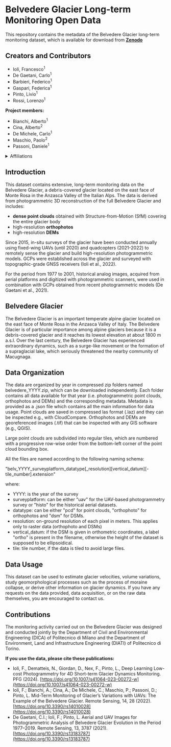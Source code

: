 # Belvedere Glacier Long-term Monitoring Open Data

This repository contains the metadata of the Belvedere Glacier long-term monitoring dataset, which is available for download from **[Zenodo](https://zenodo.org/records/10781695)**

## Creators and Contributors

- Ioli, Francesco<sup>1</sup>
- De Gaetani, Carlo<sup>1</sup>
- Barbieri, Federico<sup>1</sup>
- Gaspari, Federica<sup>1</sup>
- Pinto, Livio<sup>1</sup>
- Rossi, Lorenzo<sup>1</sup>

**Project members:**

- Bianchi, Alberto<sup>1</sup>
- Cina, Alberto<sup>2</sup>
- De Michele, Carlo<sup>1</sup>
- Maschio, Paolo<sup>2</sup>
- Passoni, Daniele<sup>1</sup>

<details>
<summary>Affiliations</summary>
1.  Department of Civil and Environmental Engineering, Politecnico di Milano (Italy)
2.  Department of Environment, Land and Infrastructure Engineering, Politecnico di Torino (Italy)
</details>

## Introduction

This dataset contains extensive, long-term monitoring data on the Belvedere Glacier, a debris-covered glacier located on the east face of Monte Rosa in the Anzasca Valley of the Italian Alps. The data is derived from photogrammetric 3D reconstruction of the full Belvedere Glacier and includes:

- **dense point clouds** obtained with Structure-from-Motion (SfM) covering the entire glacier body
- high-resolution **orthophotos**
- high-resolution **DEMs**

Since 2015, in-situ surveys of the glacier have been conducted annually using fixed-wing UAVs (until 2020) and quadcopters (2021-2022) to remotely sense the glacier and build high-resolution photogrammetric models. GCPs were established across the glacier and surveyed with topographic-grade GNSS receivers (Ioli et al., 2022).

For the period from 1977 to 2001, historical analog images, acquired from aerial platforms and digitized with photogrammetric scanners, were used in combination with GCPs obtained from recent photogrammetric models (De Gaetani et al., 2021).

## Belvedere Glacier

The Belvedere Glacier is an important temperate alpine glacier located on the east face of Monte Rosa in the Anzasca Valley of Italy. The Belvedere Glacier is of particular importance among alpine glaciers because it is a debris-covered glacier and it reaches its lowest elevation at about 1800 m a.s.l. Over the last century, the Belvedere Glacier has experienced extraordinary dynamics, such as a surge-like movement or the formation of a supraglacial lake, which seriously threatened the nearby community of Macugnaga.

## Data Organization

The data are organized by year in compressed zip folders named belvedere_YYYY.zip, which can be downloaded independently. Each folder contains all data available for that year (i.e. photogrammetric point clouds, orthophotos and DEMs) and the corresponding metadata. Metadata is provided as a .json file which contains all the main information for data usage. Point clouds are saved in compressed las format (.laz) and they can be inspected e.g., with CloudCompare. Orthophotos and DEMs are georeferenced images (.tif) that can be inspected with any GIS software (e.g., QGIS).

Large point clouds are subdivided into regular tiles, which are numbered with a progressive row-wise order from the bottom-left corner of the point cloud bounding box.

All the files are named according to the following naming schema:

"belv_YYYY_surveyplatform_datatype[\_resolution][vertical_datum][-tile_number].extension"

where:

- YYYY: is the year of the survey
- surveyplatform: can be either "uav" for the UAV-based photogrammetry survey or "histo" for the historical aerial datasets.
- datatype: can be either "pcd" for point clouds, "orthophoto" for orthophotos and "dsm" for DSMs.
- resolution: on-ground resolution of each pixel in meters. This applies only to raster data (orthophoto and DSMs)
- vertical_datum: if the DSM is given in orthometric coordinates, a label "ortho" is present in the filename, otherwise the height of the dataset is supposed to be ellipsoidical.
- tile: tile number, if the data is tiled to avoid large files.

## Data Usage

This dataset can be used to estimate glacier velocities, volume variations, study geomorphological processes such as the process of moraine collapse, or derive other information on glacier dynamics. If you have any requests on the data provided, data acquisition, or on the raw data themselves, you are encouraged to contact us.

## Contributions

The monitoring activity carried out on the Belvedere Glacier was designed and conducted jointly by the Department of Civil and Environmental Engineering (DICA) of Politecnico di Milano and the Department of Environment, Land and Infrastructure Engineering (DIATI) of Politecnico di Torino.

**If you use the data, please cite these publications:**

- Ioli, F., Dematteis, N., Giordan, D., Nex, F., Pinto, L., Deep Learning Low-cost Photogrammetry for 4D Short-term Glacier Dynamics Monitoring. PFG (2024). [https://doi.org/10.1007/s41064-023-00272-w](https://doi.org/10.1007/s41064-023-00272-w)
- Ioli, F.; Bianchi, A.; Cina, A.; De Michele, C.; Maschio, P.; Passoni, D.; Pinto, L. Mid-Term Monitoring of Glacier’s Variations with UAVs: The Example of the Belvedere Glacier. Remote Sensing, 14, 28 (2022). [https://doi.org/10.3390/rs14010028](https://doi.org/10.3390/rs14010028)
- De Gaetani, C.I.; Ioli, F.; Pinto, L. Aerial and UAV Images for Photogrammetric Analysis of Belvedere Glacier Evolution in the Period 1977–2019. Remote Sensing, 13, 3787 (2021). [https://doi.org/10.3390/rs13183787](https://doi.org/10.3390/rs13183787)
